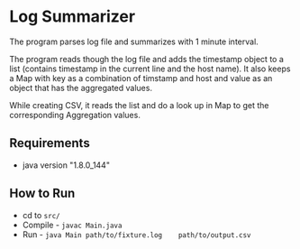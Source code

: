 # Log Summarizer
The program parses log file and summarizes with 1 minute interval.

The program reads though the log file and adds the timestamp object to a list (contains timestamp in the current line and the host name). It also keeps a Map with key as a combination of timstamp and host and value as an object that has the aggregated values. 

While creating CSV, it reads the list and do a look up in Map to get the corresponding Aggregation values.

## Requirements
  - java version "1.8.0_144"
  
## How to Run
  - cd to `src/`
  - Compile - `javac Main.java`
  - Run - `java Main path/to/fixture.log    path/to/output.csv`
